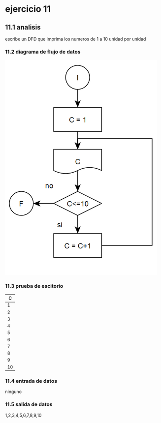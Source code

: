 # ejercicio 11
## 11.1 analisis
escribe un DFD que imprima los numeros de 1 a 10 unidad por unidad
### 11.2 diagrama de flujo de datos
![alt](https://github.com/seyalocruz/ICI-fundamentos/blob/main/11.png)
### 11.3 prueba de escitorio
|C|
|-|
|1|
|2|
|3|
|4|
|5|
|6|
|7|
|8|
|9|
|10|
### 11.4 entrada de datos
ninguno
### 11.5 salida de datos
1,2,3,4,5,6,7,8,9,10
